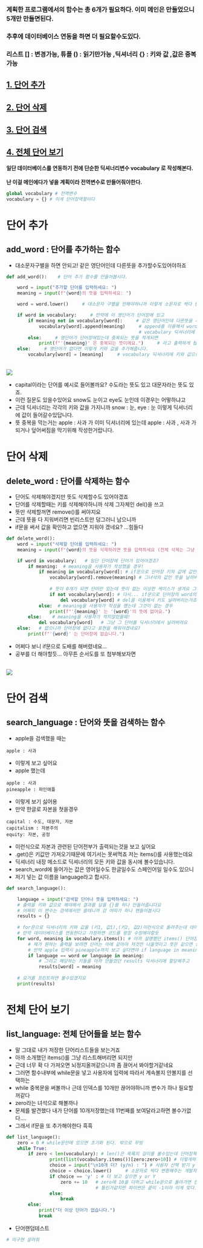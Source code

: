 ### 계획한 프로그램에서의 함수는 총 6개가 필요하다. 이미 메인은 만들었으니 5개만 만들면된다. <br>
### 추후에 데이터베이스 연동을 하면 더 필요할수도있다. <br>
### 리스트 [] : 변경가능, 튜플 () : 읽기만가능 ,딕셔너리 {} : 키와 값 ,값은 중복가능 <br>

## [ **1. 단어 추가**](#단어-추가)
## [ **2. 단어 삭제**](#단어-삭제)
## [ **3. 단어 검색**](#단어-검색)
## [ **4. 전체 단어 보기**](#전체-단어-보기)
  
**일단 데이터베이스를 연동하기 전에 단순한 딕셔너리변수 vocabulary 로 작성해본다.<br><br>**
**난 이걸 메인에다가 넣을 계획이라 전역변수로 만들어줘야한다.**
```python
global vocabulary # 전역변수
vocabulary = {} # 이게 단어장역할이다
```
# 단어 추가
## add_word : 단어를 추가하는 함수

- 대소문자구별을 하면 안되고!  같은 영단어인데 다른뜻을 추가할수도있어야하죠
  
```python
def add_word():    # 단어 추가 함수를 만들어봅시다.

    word = input("추가할 단어를 입력하세요: ")
    meaning = input(f"{word}의 뜻을 입력하세요: ")

    word = word.lower()     # 대소문자 구별을 안해야하니까 이렇게 소문자로 싹다 변환해버립니다.

    if word in vocabulary:     # 만약에 이 영단어가 단어장에 있고
        if meaning not in vocabulary[word]:     # 같은 영단어인데 다른뜻을 추가하고 싶으면
            vocabulary[word].append(meaning)     # append를 이용해서 word키에 meaning값을
                                                 # vocabulary 딕셔너리에 추가해줍니다.
        else:     # 영단어가 단어장에있는데 중복되는 뜻을 적게되면
            print(f"'{meaning}' 은 중복되는 뜻이에요.")     # 라고 출력하게 됩니다. 
    else:     # 영단어가 없다면 이렇게 키와 값을 추가해줍니다.
        vocabulary[word] = [meaning]     # vocabulary 딕셔너리에 키와 값으로 저장
```
<br><img src="https://github.com/fightmeat/photos/blob/d8d39e5f6f5f5168855c55abc115c3432ee5ba74/add.svg"/><br>

- capital이라는 단어를 예시로 들어볼까요? 수도라는 뜻도 있고 대문자라는 뜻도 있죠.
- 이런 질문도 있을수있어요 snow도 눈이고 eye도 눈인데 이경우는 어떻하냐고
- 근데 딕셔너리는 각각의 키와 값을 가지니까 snow : 눈, eye : 눈 이렇게 딕셔너리에 값이 들어갈수있답니다.
- 뜻 중복을 막는거는 apple : 사과 가 이미 딕셔너리에 있는데 apple : 사과 , 사과 가 되거나 덮어써짐을 막기위해 작성한거랍니다.
  
# 단어 삭제  
## delete_word : 단어를 삭제하는 함수

- 단어도 삭제해야겠지만 뜻도 삭제할수도 있어야겠죠
- 단어를 삭제할때는 키를 삭제해야하니까 삭제 그자체인 del()을 쓰고
- 뜻만 삭제할꺼면 remove()를 써야지요
- 근데 뜻을 다 지워버리면 빈리스트만 덩그러니 남으니까
- if문을 써서 값을 확인하고 없으면 지워야 겠네요? ...힘들다
  
```python
def delete_word():
    word = input("삭제할 단어를 입력하세요: ")
    meaning = input(f"{word}의 뜻을 삭제하려면 뜻을 입력하세요 (전체 삭제는 그냥 Enter): ")

    if word in vocabulary:   # 일단 단어장에 단어가 있어야겠죠?
        if meaning:  # meaning을 사용자가 작성했을 경우!
            if meaning in vocabulary[word]: # if문으로 단어장 키의 값에 값인지를 확인하고
                vocabulary[word].remove(meaning) # 그녀석의 값인 뜻을 날려버려야겠죠?
                
                # 뜻이 0개가 되면 단어만 있는데 뜻이 없는 이상한 케이스가 생겨요 그래서
                if not vocabulary[word]: # 다시... if문으로 단어장의 word의 값이 없다면
                    del vocabulary[word] # del을 이용해서 키도 날려버리는거죠
            else:  # meaning을 사용자가 작성을 헀는데 그것이 없는 경우
                print(f"'{meaning}' 는 '{word}'의 뜻에 없어요.")
        else:    # meaning을 사용자가 적지않았을때!
            del vocabulary[word]   # 그냥 그 단어를 딕셔너리에서 날려버려요
    else:   # 없으니까 단어장에 없다고 표현을 해줘야겠네요?
        print(f"'{word}' 는 단어장에 없습니다.")
```

- 어쩌다 보니 if문으로 도배를 해버렸네요...
- 공부를 더 해야할듯... 아무튼 순서도를 또 첨부해보자면
  
<br><img src="https://github.com/fightmeat/photos/blob/7947bc191c00dd2bfbf74d4ab6e03ba15ef5bd7d/del.svg"/><br>

# 단어 검색
## search_language : 단어와 뜻을 검색하는 함수

- apple을 검색했을 때는
```
apple : 사과
```
- 이렇게 보고 싶어요
- apple 했는데
```
apple : 사과
pineapple : 파인애플
```
- 이렇게 보기 싫어용
- 만약 한글로 자본을 쳣을경우
```
capital : 수도, 대문자, 자본
capitalism : 자본주의
equity: 자본, 공정
```
- 이런식으로 자본과 관련된 단어전부가 출력되는것을 보고 싶어요
- .get()은 키값만 가져오기때문에 여기서는 못써먹죠 저는 items()를 사용했는데요
- 딕셔너리 내장 메소드로 딕셔너리의 모든 키와 값을 동시에 볼수있습니다.
- search_word에 들어가는 값은 영어일수도 한글일수도 스페인어일 일수도 있으니
- 저기 넣는 값 이름을 language라고 합시다.
  
```python
def search_language():

    language = input("검색할 단어나 뜻을 입력하세요: ")
    # 출력을 키와 값으로 해야해서 결과를 담을 {}를 하나 만들어줍니다요
    # 어짜피 이 변수는 검색에서만 쓸테니까 걍 여따가 하나 맨들어봅시다
    results = {}
    
    # for문으로 딕셔너리의 키와 값을 (키1, 값1),(키2, 값2)이런식으로 돌려주는대 데이터가 커지면... 못쓸꺼같음
    # 만약 데이터베이스를 연동한다고 가정하면 코드를 왕창 수정해야할듯
    for word, meaning in vocabulary.items(): # 아까 설명했던 items() 단어장에서 (단어1,뜻1),(단어2,뜻2)
        # 제가 원하는 출력을 보려면 단어는 아에 같아야 저것만 나올껏이고 뜻은 같으면 for문 돌릴테니까 or를 쓰면 되겠죠
        # 만약 apple 입력시 pineapple까지 보고 싶다면야 if language in meaning만 하면 되겠죠
        if language == word or language in meaning:
            # 그리고 해당하는 키들을 아까 만들었던 results 딕셔너리에 할당해주고
            results[word] = meaning
    
    # 요거를 프린트하면 볼수있겠지요
    print(results)
```
# 전체 단어 보기
## list_language: 전체 단어들을 보는 함수 
- 말 그대로 내가 저장한 단어리스트들을 보는거죠
- 아까 소개했던 items()를 그냥 리스트해버리면 되지만
- 근데 너무 확 다 가져오면 뇌정지올꺼같으니까 좀 끊어서 봐야할거같네요
- 그러면 함수내부에 while문을 넣고 사용자에 입력에 따라서 계속볼지 안볼지를 선택하는
- while 중복문을 써볼까나 근데 인덱스를 10개만 끊어야하니까 변수가 하나 필요할꺼같다
- zero라는 녀석으로 해볼까나
- 문제를 발견했다 내가 단어를 10개저장했는데 11번째를 보여달라고하면 볼수가없다....
- 그래서 if문을 또 추가해야한다 흑흑
  
```python
def list_language():
    zero = 0 # while문안에 있으면 초기화 된다. 밖으로 무빙
    while True:
        if zero < len(vocabulary): # len()은 목록의 길이를 볼수있는데 단어장목록길이보다 작으면 안되지요
                print(list(vocabulary.items())[zero:zero+10]) # 이렇게하면 10개 출력 파이썬은 끝이 -1이에요
                choice = input("\n10개 더? (y/n) : ") # 사용자 선택 받기 y Y 빼고는 다 메인으로 보내버려야겠다.
                choice = choice.lower()     # 소문자로 싹다 변환해주는 개발자의 배려
                if choice == 'y' : # 더 보고 싶으면 y or Y  
                    zero += 10   # zero에 10을 더하고 while문으로 돌아가면 인덱싱이 [10:20]
                                 # 틀린거같지만 파이썬은 끝이 -1이라 이게 맞다.                  
                else:
                    break 
        else:
            print("더 이상 단어가 없습니다.")
            break
```

- 단어랜덤테스트
```python
# 미구현 살려줘
```
